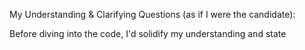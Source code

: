My Understanding & Clarifying Questions (as if I were the candidate):

Before diving into the code, I'd solidify my understanding and state